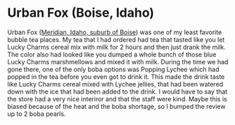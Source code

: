 # Urban Fox (Boise, Idaho)
Urban Fox (<a href="https://goo.gl/maps/JGwwoF762bdAcMpA9">Meridian, Idaho, suburb of Boise</a>) was one of my least favorite bubble tea places. My tea that I had ordered had tea that tasted like you let Lucky Charms cereal mix with milk for 2 hours and then just drank the milk. The color also had looked like you dumped a whole bunch of those blue Lucky Charms marshmellows and mixed it with milk. During the time we had gone there, one of the only boba options was Popping Lychee which had popped in the tea before you even got to drink it. This made the drink taste like Lucky Charms cereal mixed with Lychee jellies, that had been watered down with the ice that had been added to the drink. I would have to say that the store had a very nice interiror and that the staff were kind. Maybe this is biased because of the heat and the boba shortage, so I bumped the review up to 2 boba pearls.